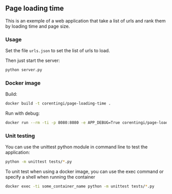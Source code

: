 ## Page loading time

This is an exemple of a web application that take a list of urls and rank them by loading time and page size.

### Usage

Set the file `urls.json` to set the list of urls to load.

Then just start the server:
```bash
python server.py
```

### Docker image

Build:
```bash
docker build -t corentingi/page-loading-time .
```

Run with debug:
```bash
docker run --rm -ti -p 8080:8080 -e APP_DEBUG=True corentingi/page-loading-time
```

### Unit testing

You can use the unittest python module in command line to test the application:
```bash
python -m unittest tests/*.py
```

To unit test when using a docker image, you can use the exec command or specify a shell when running the container
```bash
docker exec -ti some_container_name python -m unittest tests/*.py
```
